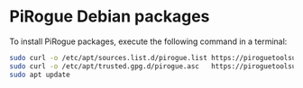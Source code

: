 # PiRogue Debian packages

To install PiRogue packages, execute the following command in a terminal:

```bash
sudo curl -o /etc/apt/sources.list.d/pirogue.list https://piroguetoolsuite.github.io/ppa/pirogue.list
sudo curl -o /etc/apt/trusted.gpg.d/pirogue.asc   https://piroguetoolsuite.github.io/ppa/Key.gpg
sudo apt update
```